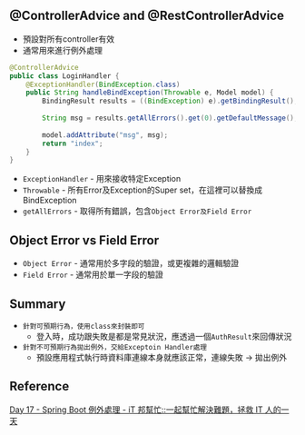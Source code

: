
## @ControllerAdvice and @RestControllerAdvice

+ 預設對所有controller有效
+ 通常用來進行例外處理

```java
@ControllerAdvice  
public class LoginHandler {  
    @ExceptionHandler(BindException.class)  
    public String handleBindException(Throwable e, Model model) {  
        BindingResult results = ((BindException) e).getBindingResult();  
  
        String msg = results.getAllErrors().get(0).getDefaultMessage();  
  
        model.addAttribute("msg", msg);  
        return "index";  
    }  
}
```
 
+ `ExceptionHandler` - 用來接收特定Exception
+ `Throwable` - 所有Error及Exception的Super set，在這裡可以替換成BindException
+ `getAllErrors` - 取得所有錯誤，包含`Object Error及Field Error`

## Object Error vs Field Error

+ `Object Error` - 通常用於多字段的驗證，或更複雜的邏輯驗證
+ `Field Error` - 通常用於單一字段的驗證

## Summary

+ `針對可預期行為，使用class來封裝即可`
	+ 登入時，成功跟失敗是都是常見狀況，應透過一個`AuthResult`來回傳狀況
+ `針對不可預期行為拋出例外，交給Exceptoin Handler處理`
	+ 預設應用程式執行時資料庫連線本身就應該正常，連線失敗 -> 拋出例外

## Reference

[Day 17 - Spring Boot 例外處理 - iT 邦幫忙::一起幫忙解決難題，拯救 IT 人的一天](https://ithelp.ithome.com.tw/articles/10275702)



